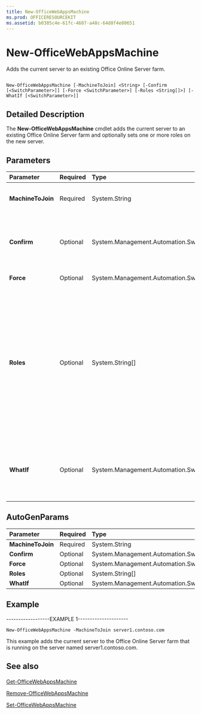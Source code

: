 ```yaml
---
title: New-OfficeWebAppsMachine
ms.prod: OFFICERESOURCEKIT
ms.assetid: b0385c4e-61fc-4607-a48c-64d8f4e80651
---
```




# New-OfficeWebAppsMachine

Adds the current server to an existing Office Online Server farm.
  
    
    


```

New-OfficeWebAppsMachine [-MachineToJoin] <String> [-Confirm [<SwitchParameter>]] [-Force <SwitchParameter>] [-Roles <String[]>] [-WhatIf [<SwitchParameter>]]
```


## Detailed Description

The **New-OfficeWebAppsMachine** cmdlet adds the current server to an existing Office Online Server farm and optionally sets one or more roles on the new server.
  
    
    

## Parameters



|**Parameter**|**Required**|**Type**|**Description**|
|:-----|:-----|:-----|:-----|
|**MachineToJoin** <br/> |Required  <br/> |System.String  <br/> |Specifies the name of any server that is already a member of the Office Online Server farm.  <br/> |
|**Confirm** <br/> |Optional  <br/> |System.Management.Automation.SwitchParameter  <br/> |Prompts you for confirmation before executing the command. For more information, type the following command: **get-help about_commonparameters** <br/> |
|**Force** <br/> |Optional  <br/> |System.Management.Automation.SwitchParameter  <br/> |Assumes the answer to any user prompt is Yes.  <br/> |
|**Roles** <br/> |Optional  <br/> |System.String[]  <br/> |Specifies one or more server roles, separated by commas, to assign to the new server. If no roles are specified, then the server is assigned all roles.  <br/> The role types are as follows:  <br/> **FrontEnd** <br/> **WordBackEnd** <br/> **ExcelBackEnd** <br/> **PowerPointBackEnd** <br/> > [!IMPORTANT]> As a best practice, we recommend that all servers in an Office Online Server farm run all roles. Assigning roles is not useful until the Office Online Server farm contains approximately 50 servers.           |
|**WhatIf** <br/> |Optional  <br/> |System.Management.Automation.SwitchParameter  <br/> |Displays a message that describes the effect of the command instead of executing the command. For more information, type the following command: **get-help about_commonparameters** <br/> |
   

## AutoGenParams



|**Parameter**|**Required**|**Type**|**Description**|
|:-----|:-----|:-----|:-----|
|**MachineToJoin** <br/> |Required  <br/> |System.String  <br/> ||
|**Confirm** <br/> |Optional  <br/> |System.Management.Automation.SwitchParameter  <br/> ||
|**Force** <br/> |Optional  <br/> |System.Management.Automation.SwitchParameter  <br/> ||
|**Roles** <br/> |Optional  <br/> |System.String[]  <br/> ||
|**WhatIf** <br/> |Optional  <br/> |System.Management.Automation.SwitchParameter  <br/> ||
   

## Example

------------------EXAMPLE 1---------------------
  
    
    

```
New-OfficeWebAppsMachine -MachineToJoin server1.contoso.com
```

This example adds the current server to the Office Online Server farm that is running on the server named server1.contoso.com.
  
    
    

## See also


#### 


  
    
    
 [Get-OfficeWebAppsMachine](get-officewebappsmachine.md)
  
    
    
 [Remove-OfficeWebAppsMachine](remove-officewebappsmachine.md)
  
    
    
 [Set-OfficeWebAppsMachine](set-officewebappsmachine.md)
